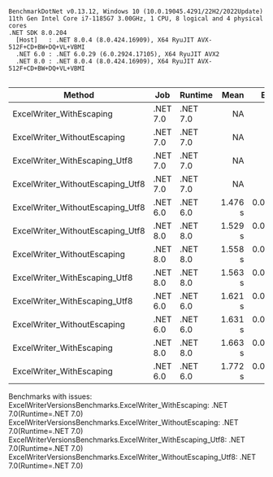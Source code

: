 ```

BenchmarkDotNet v0.13.12, Windows 10 (10.0.19045.4291/22H2/2022Update)
11th Gen Intel Core i7-1185G7 3.00GHz, 1 CPU, 8 logical and 4 physical cores
.NET SDK 8.0.204
  [Host]   : .NET 8.0.4 (8.0.424.16909), X64 RyuJIT AVX-512F+CD+BW+DQ+VL+VBMI
  .NET 6.0 : .NET 6.0.29 (6.0.2924.17105), X64 RyuJIT AVX2
  .NET 8.0 : .NET 8.0.4 (8.0.424.16909), X64 RyuJIT AVX-512F+CD+BW+DQ+VL+VBMI


```
| Method                           | Job      | Runtime  | Mean    | Error    | StdDev   | Median  | Allocated |
|--------------------------------- |--------- |--------- |--------:|---------:|---------:|--------:|----------:|
| ExcelWriter_WithEscaping         | .NET 7.0 | .NET 7.0 |      NA |       NA |       NA |      NA |        NA |
| ExcelWriter_WithoutEscaping      | .NET 7.0 | .NET 7.0 |      NA |       NA |       NA |      NA |        NA |
| ExcelWriter_WithEscaping_Utf8    | .NET 7.0 | .NET 7.0 |      NA |       NA |       NA |      NA |        NA |
| ExcelWriter_WithoutEscaping_Utf8 | .NET 7.0 | .NET 7.0 |      NA |       NA |       NA |      NA |        NA |
| ExcelWriter_WithoutEscaping_Utf8 | .NET 6.0 | .NET 6.0 | 1.476 s | 0.0121 s | 0.0101 s | 1.475 s |  16.09 KB |
| ExcelWriter_WithoutEscaping_Utf8 | .NET 8.0 | .NET 8.0 | 1.529 s | 0.0087 s | 0.0082 s | 1.528 s |  11.12 KB |
| ExcelWriter_WithoutEscaping      | .NET 8.0 | .NET 8.0 | 1.558 s | 0.0072 s | 0.0067 s | 1.558 s |  11.12 KB |
| ExcelWriter_WithEscaping_Utf8    | .NET 8.0 | .NET 8.0 | 1.563 s | 0.0128 s | 0.0114 s | 1.560 s |  11.12 KB |
| ExcelWriter_WithEscaping_Utf8    | .NET 6.0 | .NET 6.0 | 1.621 s | 0.0324 s | 0.0794 s | 1.592 s |  11.33 KB |
| ExcelWriter_WithoutEscaping      | .NET 6.0 | .NET 6.0 | 1.631 s | 0.0321 s | 0.0570 s | 1.607 s |  11.33 KB |
| ExcelWriter_WithEscaping         | .NET 8.0 | .NET 8.0 | 1.663 s | 0.0100 s | 0.0084 s | 1.663 s |  11.12 KB |
| ExcelWriter_WithEscaping         | .NET 6.0 | .NET 6.0 | 1.772 s | 0.0353 s | 0.0737 s | 1.738 s |  11.33 KB |

Benchmarks with issues:
  ExcelWriterVersionsBenchmarks.ExcelWriter_WithEscaping: .NET 7.0(Runtime=.NET 7.0)
  ExcelWriterVersionsBenchmarks.ExcelWriter_WithoutEscaping: .NET 7.0(Runtime=.NET 7.0)
  ExcelWriterVersionsBenchmarks.ExcelWriter_WithEscaping_Utf8: .NET 7.0(Runtime=.NET 7.0)
  ExcelWriterVersionsBenchmarks.ExcelWriter_WithoutEscaping_Utf8: .NET 7.0(Runtime=.NET 7.0)
